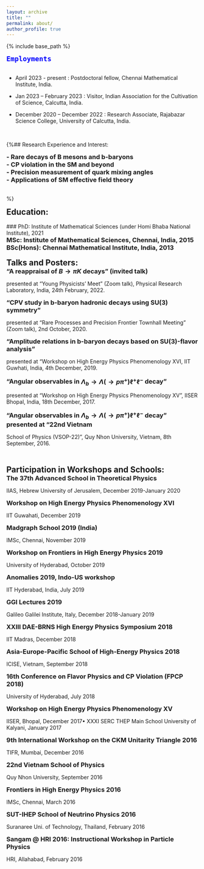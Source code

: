 ```yaml
---
layout: archive
title: ""
permalink: about/
author_profile: true
---
```

<style type='text/css'>
h2, h3, h4, h5, h6 {margin: 0;}
.br {display: block; margin-bottom: 0em; margin: 0;} 
</style>

{% include base_path %}



## <code style="color : Blue">Employments</code>
<br/>

- April 2023 - present : Postdoctoral fellow, Chennai Mathematical Institute, India.

- Jan 2023 – February 2023 : Visitor, Indian Association for the Cultivation of Science, Calcutta, India.

- December 2020 – December 2022 : Research Associate, Rajabazar Science College, University of Calcutta, India.

<br/>

{%## Research Experience and Interest:
<br/>
### - Rare decays of B mesons and b-baryons

### - CP violation in the SM and beyond

### - Precision measurement of quark mixing angles

### - Applications of SM effective field theory
<br/>%}


## Education:
<br/>
### PhD: Institute of Mathematical Sciences (under Homi Bhaba National Institute), 2021 

### MSc: Institute of Mathematical Sciences, Chennai, India, 2015

### BSc(Hons): Chennai Mathematical Institute, India, 2013

<br/>

## Talks and Posters:

### “A reappraisal of $B \to \pi K$ decays” (invited talk) 
presented at “Young Physicists’ Meet” (Zoom talk), Physical Research Laboratory, India, 24th February, 2022.

### “CPV study in b-baryon hadronic decays using SU(3) symmetry” 
presented at “Rare Processes and Precision Frontier Townhall Meeting” (Zoom talk), 2nd October, 2020.

### “Amplitude relations in b-baryon decays based on SU(3)-flavor analysis” 
presented at “Workshop on High Energy Physics Phenomenology XVI, IIT Guwhati,
India, 4th December, 2019.

### “Angular observables in $\Lambda_{b} \to \Lambda(\to p \pi^{+}) \ell^{+} \ell^{-}$ decay” 
presented at “Workshop on High Energy Physics Phenomenology XV”, IISER Bhopal, India, 18th December, 2017.

### “Angular observables in $\Lambda_{b} \to \Lambda(\to p \pi^{+}) \ell^{+} \ell^{-}$ decay” presented at “22nd Vietnam
School of Physics (VSOP-22)”, Quy Nhon University, Vietnam, 8th September, 2016.





<br/>
<br/>

## Participation in Workshops and Schools:

### The 37th Advanced School in Theoretical Physics
IIAS, Hebrew University of Jerusalem, December 2019-January 2020
### Workshop on High Energy Physics Phenomenology XVI
IIT Guwahati, December 2019
### Madgraph School 2019 (India)
IMSc, Chennai, November 2019
### Workshop on Frontiers in High Energy Physics 2019
University of Hyderabad, October 2019
### Anomalies 2019, Indo-US workshop
IIT Hyderabad, India, July 2019
### GGI Lectures 2019
Galileo Galilei Institute, Italy, December 2018-January 2019
### XXIII DAE-BRNS High Energy Physics Symposium 2018
IIT Madras, December 2018
### Asia-Europe-Pacific School of High-Energy Physics 2018
ICISE, Vietnam, September 2018
### 16th Conference on Flavor Physics and CP Violation (FPCP 2018)
University of Hyderabad, July 2018
### Workshop on High Energy Physics Phenomenology XV
IISER, Bhopal, December 2017• XXXI SERC THEP Main School
University of Kalyani, January 2017
### 9th International Workshop on the CKM Unitarity Triangle 2016
TIFR, Mumbai, December 2016
### 22nd Vietnam School of Physics
Quy Nhon University, September 2016
### Frontiers in High Energy Physics 2016
IMSc, Chennai, March 2016
### SUT-IHEP School of Neutrino Physics 2016
Suranaree Uni. of Technology, Thailand, February 2016
### Sangam @ HRI 2016: Instructional Workshop in Particle Physics
HRI, Allahabad, February 2016

<br/>

